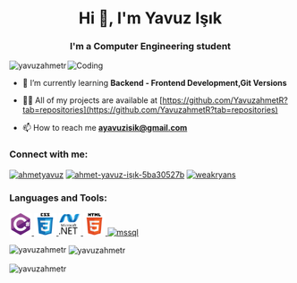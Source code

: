 <h1 align="center">Hi 👋, I'm Yavuz Işık</h1>
<h3 align="center">I'm a Computer Engineering student</h3>
<img align="right" alt="Coding" width="400" src="https://camo.githubusercontent.com/5ddf73ad3a205111cf8c686f687fc216c2946a75005718c8da5b837ad9de78c9/68747470733a2f2f7468756d62732e6766796361742e636f6d2f4576696c4e657874446576696c666973682d736d616c6c2e676966"

<p align="left"> <img src="https://komarev.com/ghpvc/?username=yavuzahmetr&label=Profile%20views&color=0e75b6&style=flat" alt="yavuzahmetr" /> </p>

- 🌱 I’m currently learning **Backend - Frontend Development,Git Versions**

- 👨‍💻 All of my projects are available at [https://github.com/YavuzahmetR?tab=repositories](https://github.com/YavuzahmetR?tab=repositories)

- 📫 How to reach me **ayavuzisik@gmail.com**

<h3 align="left">Connect with me:</h3>
<p align="left">
<a href="https://twitter.com/ahmetyavuz" target="blank"><img align="center" src="https://raw.githubusercontent.com/rahuldkjain/github-profile-readme-generator/master/src/images/icons/Social/twitter.svg" alt="ahmetyavuz" height="30" width="40" /></a>
<a href="https://linkedin.com/in/ahmet-yavuz-işık-5ba30527b" target="blank"><img align="center" src="https://raw.githubusercontent.com/rahuldkjain/github-profile-readme-generator/master/src/images/icons/Social/linked-in-alt.svg" alt="ahmet-yavuz-işık-5ba30527b" height="30" width="40" /></a>
<a href="https://instagram.com/weakryans" target="blank"><img align="center" src="https://raw.githubusercontent.com/rahuldkjain/github-profile-readme-generator/master/src/images/icons/Social/instagram.svg" alt="weakryans" height="30" width="40" /></a>
</p>

<h3 align="left">Languages and Tools:</h3>
<p align="left"> <a href="https://www.w3schools.com/cs/" target="_blank" rel="noreferrer"> <img src="https://raw.githubusercontent.com/devicons/devicon/master/icons/csharp/csharp-original.svg" alt="csharp" width="40" height="40"/> </a> <a href="https://www.w3schools.com/css/" target="_blank" rel="noreferrer"> <img src="https://raw.githubusercontent.com/devicons/devicon/master/icons/css3/css3-original-wordmark.svg" alt="css3" width="40" height="40"/> </a> <a href="https://dotnet.microsoft.com/" target="_blank" rel="noreferrer"> <img src="https://raw.githubusercontent.com/devicons/devicon/master/icons/dot-net/dot-net-original-wordmark.svg" alt="dotnet" width="40" height="40"/> </a> <a href="https://www.w3.org/html/" target="_blank" rel="noreferrer"> <img src="https://raw.githubusercontent.com/devicons/devicon/master/icons/html5/html5-original-wordmark.svg" alt="html5" width="40" height="40"/> </a> <a href="https://www.microsoft.com/en-us/sql-server" target="_blank" rel="noreferrer"> <img src="https://www.svgrepo.com/show/303229/microsoft-sql-server-logo.svg" alt="mssql" width="40" height="40"/> </a> </p>

<p><img align="left" src="https://github-readme-stats.vercel.app/api/top-langs?username=yavuzahmetr&show_icons=true&locale=en&layout=compact" alt="yavuzahmetr" /></p>

<p>&nbsp;<img align="center" src="https://github-readme-stats.vercel.app/api?username=yavuzahmetr&show_icons=true&locale=en" alt="yavuzahmetr" /></p>

<p><img align="center" src="https://github-readme-streak-stats.herokuapp.com/?user=yavuzahmetr&" alt="yavuzahmetr" /></p>
